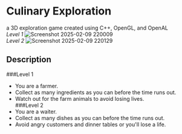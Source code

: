 # Culinary Exploration
a 3D exploration game created using C++, OpenGL, and OpenAL
<br>
_Level 1_
![Screenshot 2025-02-09 220009](https://github.com/user-attachments/assets/ca82ab5a-0dd7-4e21-9f88-65fcc774ce17)
<br>
_Level 2_
![Screenshot 2025-02-09 220129](https://github.com/user-attachments/assets/8ef0a316-1aad-4508-a7c3-908bb318d608)
## Description
###Level 1
- You are a farmer.<br>
- Collect as many ingredients as you can before the time runs out.<br>
- Watch out for the farm animals to avoid losing lives.<br>
###Level 2
- You are a waiter.<br>
- Collect as many dishes as you can before the time runs out. <br>
- Avoid angry customers and dinner tables or you'll lose a life. <br>